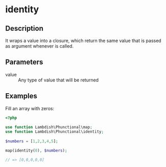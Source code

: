 # identity

## Description

It wraps a value into a closure, which return the same value that is passed as argument whenever is called.

## Parameters

<dl>
  <dt>value</dt>
  <dd>Any type of value that will be returned</dd>
</dl>

## Examples

Fill an array with zeros:

```php
<?php

use function Lambdish\Phunctional\map;
use function Lambdish\Phunctional\identity;
 
$numbers = [1,2,3,4,5];

map(identity(0), $numbers);

// => [0,0,0,0,0]
```
